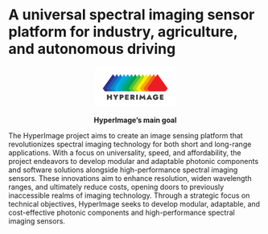 # A universal spectral imaging sensor platform for industry, agriculture, and autonomous driving


<p align="center">
<img src="./img/HyperImage_Color_Logo.svg" width="160" alt="HyperImage logo"/>
<!-- <img src="https://github.com/conductor-eu/.github/blob/main/img/HyperImage_Color_Logo.svg" width="160" alt="HyperImage logo"/> -->
</p>


<p align="center"><b>HyperImage’s main goal</b></p>

The HyperImage project aims to create an image sensing platform that revolutionizes spectral imaging technology for both short and long-range applications. With a focus on universality, speed, and affordability, the project endeavors to develop modular and adaptable photonic components and software solutions alongside high-performance spectral imaging sensors. These innovations aim to enhance resolution, widen wavelength ranges, and ultimately reduce costs, opening doors to previously inaccessible realms of imaging technology. Through a strategic focus on technical objectives, HyperImage seeks to develop modular, adaptable, and cost-effective photonic components and high-performance spectral imaging sensors.



